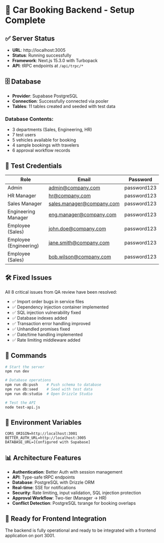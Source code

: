 # 🚗 Car Booking Backend - Setup Complete

## ✅ Server Status
- **URL**: http://localhost:3005
- **Status**: Running successfully
- **Framework**: Next.js 15.3.0 with Turbopack
- **API**: tRPC endpoints at `/api/trpc/*`

## 🗄️ Database
- **Provider**: Supabase PostgreSQL
- **Connection**: Successfully connected via pooler
- **Tables**: 11 tables created and seeded with test data

### Database Contents:
- 3 departments (Sales, Engineering, HR)
- 7 test users
- 5 vehicles available for booking
- 4 sample bookings with travelers
- 6 approval workflow records

## 🔐 Test Credentials

| Role | Email | Password |
|------|-------|----------|
| Admin | admin@company.com | password123 |
| HR Manager | hr@company.com | password123 |
| Sales Manager | sales.manager@company.com | password123 |
| Engineering Manager | eng.manager@company.com | password123 |
| Employee (Sales) | john.doe@company.com | password123 |
| Employee (Engineering) | jane.smith@company.com | password123 |
| Employee (Sales) | bob.wilson@company.com | password123 |

## 🛠️ Fixed Issues
All 8 critical issues from QA review have been resolved:
- ✅ Import order bugs in service files
- ✅ Dependency injection container implemented
- ✅ SQL injection vulnerability fixed
- ✅ Database indexes added
- ✅ Transaction error handling improved
- ✅ Unhandled promises fixed
- ✅ Date/time handling implemented
- ✅ Rate limiting middleware added

## 📝 Commands

```bash
# Start the server
npm run dev

# Database operations
npm run db:push    # Push schema to database
npm run db:seed    # Seed with test data
npm run db:studio  # Open Drizzle Studio

# Test the API
node test-api.js
```

## 🔧 Environment Variables
```env
CORS_ORIGIN=http://localhost:3001
BETTER_AUTH_URL=http://localhost:3005
DATABASE_URL=[Configured with Supabase]
```

## 📊 Architecture Features
- **Authentication**: Better Auth with session management
- **API**: Type-safe tRPC endpoints
- **Database**: PostgreSQL with Drizzle ORM
- **Real-time**: SSE for notifications
- **Security**: Rate limiting, input validation, SQL injection protection
- **Approval Workflow**: Two-tier (Manager → HR)
- **Conflict Detection**: PostgreSQL tsrange for booking overlaps

## 🚀 Ready for Frontend Integration
The backend is fully operational and ready to be integrated with a frontend application on port 3001.
